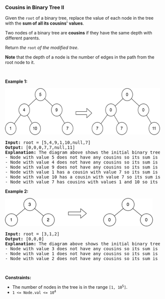 
<h3>Cousins in Binary Tree II</h3>
<div><p>Given the <code>root</code> of a binary tree, replace the value of each node in the tree with the <strong>sum of all its cousins' values</strong>.</p>
<p>Two nodes of a binary tree are <strong>cousins</strong> if they have the same depth with different parents.</p>
<p>Return <em>the </em><code>root</code><em> of the modified tree</em>.</p>
<p><strong>Note</strong> that the depth of a node is the number of edges in the path from the root node to it.</p>
<p> </p>
<p><strong>Example 1:</strong></p>
<img alt="" src="assets/e9fdcd394f0b4bafabc1eb34924742c3.png" style="width: 571px; height: 151px;"/>
<pre><strong>Input:</strong> root = [5,4,9,1,10,null,7]
<strong>Output:</strong> [0,0,0,7,7,null,11]
<strong>Explanation:</strong> The diagram above shows the initial binary tree and the binary tree after changing the value of each node.
- Node with value 5 does not have any cousins so its sum is 0.
- Node with value 4 does not have any cousins so its sum is 0.
- Node with value 9 does not have any cousins so its sum is 0.
- Node with value 1 has a cousin with value 7 so its sum is 7.
- Node with value 10 has a cousin with value 7 so its sum is 7.
- Node with value 7 has cousins with values 1 and 10 so its sum is 11.
</pre>
<p><strong>Example 2:</strong></p>
<img alt="" src="assets/5731c7caabe7471bbdb1940ec5a29ecd.png" style="width: 481px; height: 91px;"/>
<pre><strong>Input:</strong> root = [3,1,2]
<strong>Output:</strong> [0,0,0]
<strong>Explanation:</strong> The diagram above shows the initial binary tree and the binary tree after changing the value of each node.
- Node with value 3 does not have any cousins so its sum is 0.
- Node with value 1 does not have any cousins so its sum is 0.
- Node with value 2 does not have any cousins so its sum is 0.
</pre>
<p> </p>
<p><strong>Constraints:</strong></p>
<ul>
<li>The number of nodes in the tree is in the range <code>[1, 10<sup>5</sup>]</code>.</li>
<li><code>1 &lt;= Node.val &lt;= 10<sup>4</sup></code></li>
</ul>
</div>
